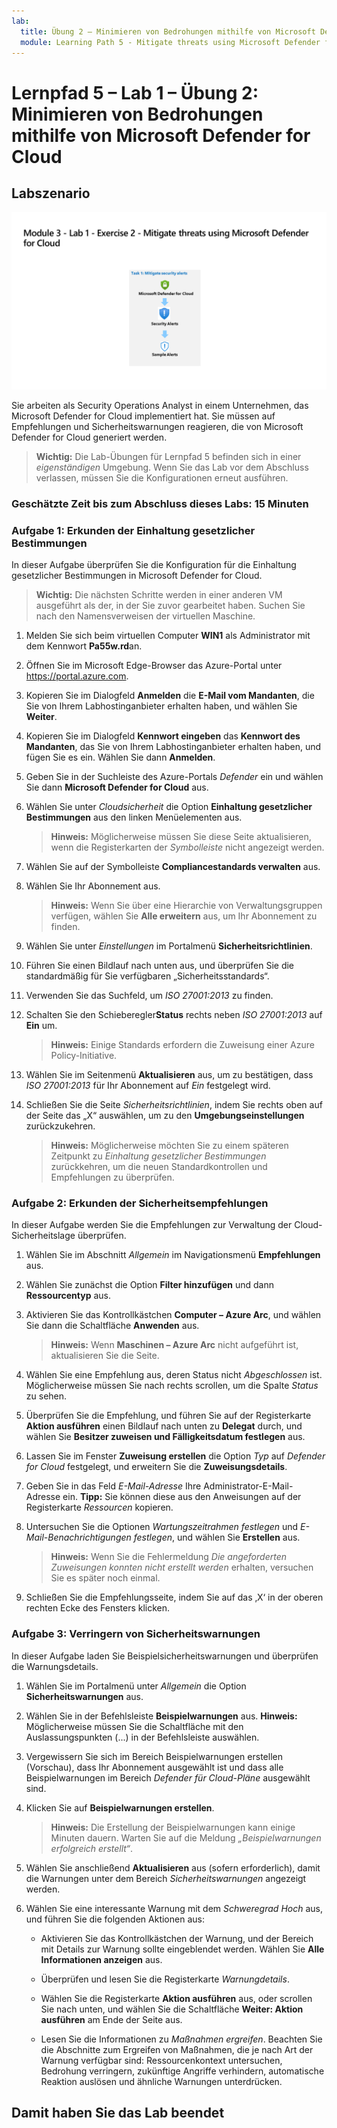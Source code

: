 ```yaml
---
lab:
  title: Übung 2 – Minimieren von Bedrohungen mithilfe von Microsoft Defender for Cloud
  module: Learning Path 5 - Mitigate threats using Microsoft Defender for Cloud
---
```


# Lernpfad 5 – Lab 1 – Übung 2: Minimieren von Bedrohungen mithilfe von Microsoft Defender for Cloud

## Labszenario

![Übersicht über Lab.](../Media/SC-200-Lab_Diagrams_Mod3_L1_Ex2.png)

Sie arbeiten als Security Operations Analyst in einem Unternehmen, das Microsoft Defender for Cloud implementiert hat. Sie müssen auf Empfehlungen und Sicherheitswarnungen reagieren, die von Microsoft Defender for Cloud generiert werden.

>**Wichtig:** Die Lab-Übungen für Lernpfad 5 befinden sich in einer *eigenständigen* Umgebung. Wenn Sie das Lab vor dem Abschluss verlassen, müssen Sie die Konfigurationen erneut ausführen.

### Geschätzte Zeit bis zum Abschluss dieses Labs: 15 Minuten

### Aufgabe 1: Erkunden der Einhaltung gesetzlicher Bestimmungen

In dieser Aufgabe überprüfen Sie die Konfiguration für die Einhaltung gesetzlicher Bestimmungen in Microsoft Defender for Cloud. 

>**Wichtig:** Die nächsten Schritte werden in einer anderen VM ausgeführt als der, in der Sie zuvor gearbeitet haben. Suchen Sie nach den Namensverweisen der virtuellen Maschine.

1. Melden Sie sich beim virtuellen Computer **WIN1** als Administrator mit dem Kennwort **Pa55w.rd**an.  

1. Öffnen Sie im Microsoft Edge-Browser das Azure-Portal unter <https://portal.azure.com>.

1. Kopieren Sie im Dialogfeld **Anmelden** die **E-Mail vom Mandanten**, die Sie von Ihrem Labhostinganbieter erhalten haben, und wählen Sie **Weiter**.

1. Kopieren Sie im Dialogfeld **Kennwort eingeben** das **Kennwort des Mandanten**, das Sie von Ihrem Labhostinganbieter erhalten haben, und fügen Sie es ein. Wählen Sie dann **Anmelden**.

1. Geben Sie in der Suchleiste des Azure-Portals *Defender* ein und wählen Sie dann **Microsoft Defender for Cloud** aus.

1. Wählen Sie unter *Cloudsicherheit* die Option **Einhaltung gesetzlicher Bestimmungen** aus den linken Menüelementen aus.

    >**Hinweis:** Möglicherweise müssen Sie diese Seite aktualisieren, wenn die Registerkarten der *Symbolleiste* nicht angezeigt werden.

1. Wählen Sie auf der Symbolleiste **Compliancestandards verwalten** aus.

1. Wählen Sie Ihr Abonnement aus.

    >**Hinweis:** Wenn Sie über eine Hierarchie von Verwaltungsgruppen verfügen, wählen Sie **Alle erweitern** aus, um Ihr Abonnement zu finden.

1. Wählen Sie unter *Einstellungen* im Portalmenü **Sicherheitsrichtlinien**.

1. Führen Sie einen Bildlauf nach unten aus, und überprüfen Sie die standardmäßig für Sie verfügbaren „Sicherheitsstandards“.

1. Verwenden Sie das Suchfeld, um *ISO 27001:2013* zu finden.

1. Schalten Sie den Schieberegler**Status** rechts neben *ISO 27001:2013* auf **Ein** um.

    >**Hinweis:** Einige Standards erfordern die Zuweisung einer Azure Policy-Initiative.

1. Wählen Sie im Seitenmenü **Aktualisieren** aus, um zu bestätigen, dass *ISO 27001:2013* für Ihr Abonnement auf *Ein* festgelegt wird.

1. Schließen Sie die Seite *Sicherheitsrichtlinien*, indem Sie rechts oben auf der Seite das „X“ auswählen, um zu den **Umgebungseinstellungen** zurückzukehren.

    >**Hinweis:** Möglicherweise möchten Sie zu einem späteren Zeitpunkt zu *Einhaltung gesetzlicher Bestimmungen* zurückkehren, um die neuen Standardkontrollen und Empfehlungen zu überprüfen.

### Aufgabe 2: Erkunden der Sicherheitsempfehlungen

In dieser Aufgabe werden Sie die Empfehlungen zur Verwaltung der Cloud-Sicherheitslage überprüfen.

1. Wählen Sie im Abschnitt *Allgemein* im Navigationsmenü **Empfehlungen** aus.

1. Wählen Sie zunächst die Option **Filter hinzufügen** und dann **Ressourcentyp** aus.

1. Aktivieren Sie das Kontrollkästchen **Computer – Azure Arc**, und wählen Sie dann die Schaltfläche **Anwenden** aus.

    >**Hinweis:** Wenn **Maschinen – Azure Arc** nicht aufgeführt ist, aktualisieren Sie die Seite.

1. Wählen Sie eine Empfehlung aus, deren Status nicht *Abgeschlossen* ist. Möglicherweise müssen Sie nach rechts scrollen, um die Spalte *Status* zu sehen.

1. Überprüfen Sie die Empfehlung, und führen Sie auf der Registerkarte **Aktion ausführen** einen Bildlauf nach unten zu **Delegat** durch, und wählen Sie **Besitzer zuweisen und Fälligkeitsdatum festlegen** aus.

1. Lassen Sie im Fenster **Zuweisung erstellen** die Option *Typ* auf *Defender for Cloud* festgelegt, und erweitern Sie die **Zuweisungsdetails**.

1. Geben Sie in das Feld *E-Mail-Adresse* Ihre Administrator-E-Mail-Adresse ein. **Tipp:** Sie können diese aus den Anweisungen auf der Registerkarte *Ressourcen* kopieren.

1. Untersuchen Sie die Optionen *Wartungszeitrahmen festlegen* und *E-Mail-Benachrichtigungen festlegen*, und wählen Sie **Erstellen** aus.

    >**Hinweis:** Wenn Sie die Fehlermeldung *Die angeforderten Zuweisungen konnten nicht erstellt werden* erhalten, versuchen Sie es später noch einmal.

1. Schließen Sie die Empfehlungsseite, indem Sie auf das ‚X‘ in der oberen rechten Ecke des Fensters klicken.


### Aufgabe 3: Verringern von Sicherheitswarnungen

In dieser Aufgabe laden Sie Beispielsicherheitswarnungen und überprüfen die Warnungsdetails.


1. Wählen Sie im Portalmenü unter *Allgemein* die Option **Sicherheitswarnungen** aus.

1. Wählen Sie in der Befehlsleiste **Beispielwarnungen** aus. **Hinweis:** Möglicherweise müssen Sie die Schaltfläche mit den Auslassungspunkten (...) in der Befehlsleiste auswählen.

1. Vergewissern Sie sich im Bereich Beispielwarnungen erstellen (Vorschau), dass Ihr Abonnement ausgewählt ist und dass alle Beispielwarnungen im Bereich *Defender für Cloud-Pläne* ausgewählt sind.

1. Klicken Sie auf **Beispielwarnungen erstellen**.  

    >**Hinweis:** Die Erstellung der Beispielwarnungen kann einige Minuten dauern. Warten Sie auf die Meldung *„Beispielwarnungen erfolgreich erstellt“*.

1. Wählen Sie anschließend **Aktualisieren** aus (sofern erforderlich), damit die Warnungen unter dem Bereich *Sicherheitswarnungen* angezeigt werden.

1. Wählen Sie eine interessante Warnung mit dem *Schweregrad* *Hoch* aus, und führen Sie die folgenden Aktionen aus:

    - Aktivieren Sie das Kontrollkästchen der Warnung, und der Bereich mit Details zur Warnung sollte eingeblendet werden. Wählen Sie **Alle Informationen anzeigen** aus.

    - Überprüfen und lesen Sie die Registerkarte *Warnungdetails*.

    - Wählen Sie die Registerkarte **Aktion ausführen** aus, oder scrollen Sie nach unten, und wählen Sie die Schaltfläche **Weiter: Aktion ausführen** am Ende der Seite aus.

    - Lesen Sie die Informationen zu *Maßnahmen ergreifen*. Beachten Sie die Abschnitte zum Ergreifen von Maßnahmen, die je nach Art der Warnung verfügbar sind: Ressourcenkontext untersuchen, Bedrohung verringern, zukünftige Angriffe verhindern, automatische Reaktion auslösen und ähnliche Warnungen unterdrücken.

## Damit haben Sie das Lab beendet
